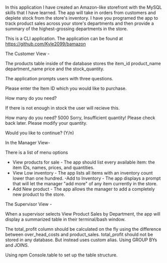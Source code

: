 In this application I have created an Amazon-like storefront with the MySQL skills that I have learned. The app will take in orders from customers and deplete stock from the store's inventory. I have you programed the app to track product sales across your store's departments and then provide a summary of the highest-grossing departments in the store.

This is a CLI application. The application can be found at https://github.com/Kyle2099/bamazon

The Customer View -

The products table inside of the database stores the 
item_id
product_name
department_name
price and the stock_quantity.

The application prompts users with three questions.

Please enter the Item ID which you would like to purchase.

How many do you need?

If there is not enough in stock the user will recieve this.

How many do you need? 5000
Sorry, Insufficient quantity! Please check back later.
Please modify your quantity.

Would you like to continue? (Y/n)

In the Manager View-

There is a list of menu options

- View products for sale -
The app should list every available item: the item IDs, names, prices, and quantities.
- View Low inventory -
The app lists all items with an inventory count lower than one hundred.
-Add to Inventory -
The app displays a prompt that will let the manager "add more" of any item currently in the store.
- Add New product -
The app allows the manager to add a completely new product to the store.

The Supervisor View - 

When a supervisor selects View Product Sales by Department, the app will display a summarized table in their terminal/bash window. 

The total_profit column should be calculated on the fly using the difference between over_head_costs and product_sales. total_profit should not be stored in any database. But instead uses custom alias. 
Using GROUP BYs and JOINS.

Using npm Console.table  to set up the table structure. 